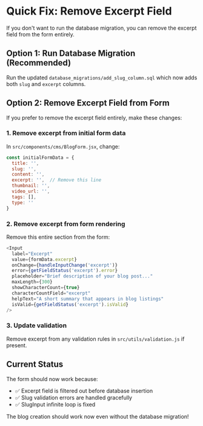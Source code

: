 # Quick Fix: Remove Excerpt Field

If you don't want to run the database migration, you can remove the excerpt field from the form entirely.

## Option 1: Run Database Migration (Recommended)
Run the updated `database_migrations/add_slug_column.sql` which now adds both `slug` and `excerpt` columns.

## Option 2: Remove Excerpt Field from Form

If you prefer to remove the excerpt field entirely, make these changes:

### 1. Remove excerpt from initial form data
In `src/components/cms/BlogForm.jsx`, change:
```javascript
const initialFormData = {
  title: '',
  slug: '',
  content: '',
  excerpt: '',  // Remove this line
  thumbnail: '',
  video_url: '',
  tags: [],
  type: ''
}
```

### 2. Remove excerpt from form rendering
Remove this entire section from the form:
```javascript
<Input
  label="Excerpt"
  value={formData.excerpt}
  onChange={handleInputChange('excerpt')}
  error={getFieldStatus('excerpt').error}
  placeholder="Brief description of your blog post..."
  maxLength={300}
  showCharacterCount={true}
  characterCountField="excerpt"
  helpText="A short summary that appears in blog listings"
  isValid={getFieldStatus('excerpt').isValid}
/>
```

### 3. Update validation
Remove excerpt from any validation rules in `src/utils/validation.js` if present.

## Current Status
The form should now work because:
- ✅ Excerpt field is filtered out before database insertion
- ✅ Slug validation errors are handled gracefully
- ✅ SlugInput infinite loop is fixed

The blog creation should work now even without the database migration!